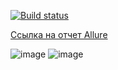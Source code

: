 [![Build status](https://ci.appveyor.com/api/projects/status/jhca4an8hxrbaxiy?svg=true)](https://ci.appveyor.com/project/OAOblat/homework-2-3-patterns)

[Ссылка на отчет Allure](http://127.0.0.1:56234/index.html#)

![image](https://github.com/OAOblat/homework_2.3_Patterns/assets/131019183/de2c8aee-dc10-4362-92fc-f2b97c7422cc)
![image](https://github.com/OAOblat/homework_2.3_Patterns/assets/131019183/30019e92-6094-4230-be8d-51fc9cae564c)

